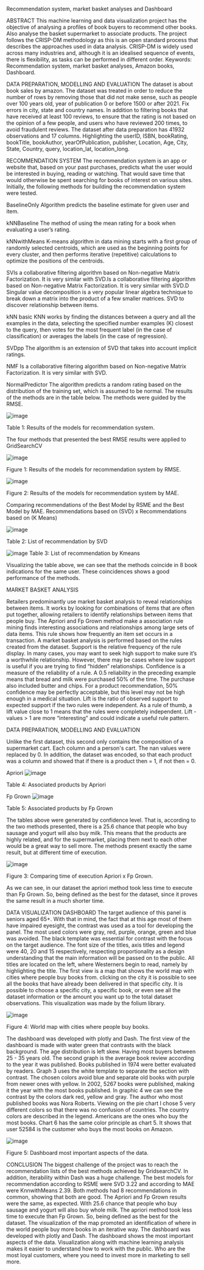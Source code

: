 Recommendation system, market basket analyses and Dashboard

ABSTRACT
This machine learning and data visualization project has the objective of analysing a profiles of book buyers to recommend other books. Also analyse the basket supermarket to associate products.
The project follows the CRISP-DM methodology as this is an open standard process that describes the approaches used in data analysis. CRISP-DM is widely used across many industries and, although it is an idealised sequence of events, there is flexibility, as tasks can be performed in different order.
Keywords: Recommendation system, market basket analyses, Amazon books, Dashboard.

DATA PREPARATION, MODELLING AND EVALUATION
The dataset is about book sales by amazon. The dataset was treated in order to reduce the number of rows by removing those that did not make sense, such as people over 100 years old, year of publication 0 or before 1500 or after 2021. Fix errors in city, state and country names.
In addition to filtering books that have received at least 100 reviews, to ensure that the rating is not based on the opinion of a few people, and users who have reviewed 200 times, to avoid fraudulent reviews.
The dataset after data preparation has 41932 observations and 17 columns.
Highlighting the userID, ISBN, bookRating, bookTitle, bookAuthor, yearOfPublication, publisher, Location, Age, City, State, Country, query, location_lat, location_long.

RECOMMENDATION SYSTEM
The recommendation system is an app or website that, based on your past purchases, predicts what the user would be interested in buying, reading or watching. That would save time that would otherwise be spent searching for books of interest on various sites.
Initially, the following methods for building the recommendation system were tested.

BaselineOnly
Algorithm predicts the baseline estimate for given user and item.

kNNBaseline
The method of using the mean rating for a book when evaluating a user’s rating.

kNNwithMeans
K-means algorithm in data mining starts with a first group of randomly selected centroids, which are used as the beginning points for every cluster, and then performs iterative (repetitive) calculations to optimize the positions of the centroids.

SVIs a collaborative filtering algorithm based on Non-negative Matrix Factorization. It is very similar with SVD.Is a collaborative filtering algorithm based on Non-negative Matrix Factorization. It is very similar with SVD.D
Singular value decomposition is a very popular linear algebra technique to break down a matrix into the product of a few smaller matrices. SVD to discover relationship between items.

kNN basic
KNN works by finding the distances between a query and all the examples in the data, selecting the specified number examples (K) closest to the query, then votes for the most frequent label (in the case of classification) or averages the labels (in the case of regression).

SVDpp
The algorithm is an extension of SVD that takes into account implicit ratings.

NMF
Is a collaborative filtering algorithm based on Non-negative Matrix Factorization. It is very similar with SVD.

NormalPredictor
The algorithm predicts a random rating based on the distribution of the training set, which is assumed to be normal.
The results of the methods are in the table below. The methods were guided by the RMSE.

![image](https://github.com/bialobao/Recommendation-System-Dash/assets/102151892/ee45362d-147a-438a-b50c-5e0054458312)

Table 1: Results of the models for recommendation system.

The four methods that presented the best RMSE results were applied to GridSearchCV

![image](https://github.com/bialobao/Recommendation-System-Dash/assets/102151892/047e4810-2564-4c2c-b1aa-fefadcc9c576)

Figure 1: Results of the models for recommendation system by RMSE.

![image](https://github.com/bialobao/Recommendation-System-Dash/assets/102151892/eb8cd542-f405-4ebe-881c-70b178a67c10)

Figure 2: Results of the models for recommendation system by MAE.

Comparing recommendations of the Best Model by RSME and the Best Model by MAE.
Recommendations based on (SVD) x Recommendations based on (K Means)

![image](https://github.com/bialobao/Recommendation-System-Dash/assets/102151892/617492a7-5490-4ac7-bd27-31588a3d3e0b)

Table 2: List of recommendation by SVD

![image](https://github.com/bialobao/Recommendation-System-Dash/assets/102151892/01c101e0-2ed2-4923-91e7-87559cb70e08)
Table 3: List of recommendation by Kmeans

Visualizing the table above, we can see that the methods coincide in 8 book indications for the same user. These coincidences shows a good performance of the methods.

MARKET BASKET ANALYSIS

Retailers predominantly use market basket analysis to reveal relationships between items. It works by looking for combinations of items that are often put together, allowing retailers to identify relationships between items that people buy.
The Apriori and Fp Grown method make a association rule mining finds interesting associations and relationships among large sets of data items. This rule shows how frequently an item set occurs in a transaction. A market basket analysis is performed based on the rules created from the dataset.
Support is the relative frequency of the rule display. In many cases, you may want
to seek high support to make sure it’s a worthwhile relationship. However, there may be
cases where low support is useful if you are trying to find “hidden” relationships.
Confidence is a measure of the reliability of a rule. A 0.5 reliability in the preceding
example means that bread and milk were purchased 50% of the time. The purchase also
included butter and chips. For a product recommendation, 50% confidence may be
perfectly acceptable, but this level may not be high enough in a medical situation.
Lift is the ratio of observed support to expected support if the two rules were
independent. As a rule of thumb, a lift value close to 1 means that the rules were completely independent. Lift - values > 1 are more “interesting” and could indicate a
useful rule pattern.

DATA PREPARATION, MODELLING AND EVALUATION

Unlike the first dataset, this second only contains the composition of a supermarket cart. Each column and a person's cart. The nan values were replaced by 0.
In addition, the dataset was encoded, so that each product was a column and showed that if there is a product then = 1, if not then = 0.

Apriori
![image](https://github.com/bialobao/Recommendation-System-Dash/assets/102151892/6684329e-16fb-4677-87fb-71955850fdc6)

Table 4: Associated products by Apriori

Fp Grown
![image](https://github.com/bialobao/Recommendation-System-Dash/assets/102151892/35b85475-ba34-457e-beac-922749a607f6)

Table 5: Associated products by Fp Grown

The tables above were generated by confidence level. That is, according to the two methods presented, there is a 25.6 chance that people who buy sausage and yogurt will also buy milk. This means that the products are highly related, and for the supermarket, placing them next to each other would be a great way to sell more.
The methods present exactly the same result, but at different time of execution.

![image](https://github.com/bialobao/Recommendation-System-Dash/assets/102151892/f5bef9e5-4e86-4272-ba5a-dccbe3757bd1)

Figure 3: Comparing time of execution Apriori x Fp Grown.

As we can see, in our dataset the apriori method took less time to execute than Fp Grown. So, being defined as the best for the dataset, since it proves the same result in a much shorter time.

DATA VISUALIZATION
DASHBOARD
The target audience of this panel is seniors aged 65+. With that in mind, the fact that at this age most of them have impaired eyesight, the contrast was used as a tool for developing the panel. The most used colors were gray, red, purple, orange, green and blue was avoided. The black template was essential for contrast with the focus on the target audience. The font size of the titles, axis titles and legend were 40, 20 and 15 respectively, respecting proportionality as a design understanding that the main information will be passed on to the public. All titles are located on the left, where Westerners begin to read, namely by highlighting the title.
The first view is a map that shows the world map with cities where people buy books from. clicking on the city it is possible to see all the books that have already been delivered in that specific city. It is possible to choose a specific city, a specific book, or even see all the dataset information or the amount you want up to the total dataset observations. This visualization was made by the folium library.

![image](https://github.com/bialobao/Recommendation-System-Dash/assets/102151892/5b594f1f-c800-4e15-ab15-b1679a0b2a19)

Figure 4: World map with cities where people buy books.

The dashboard was developed with plotly and Dash. The first view of the dashboard is made with water green that contrasts with the black background. The age distribution is left skew. 
Having most buyers between 25 - 35 years old. The second graph is the average book review according to the year it was published. Books published in 1974 were better evaluated by readers. 
Graph 3 uses the white template to separate the section with contrast. The chosen colors avoid blue and separate old books with purple from newer ones with yellow.
In 2002, 5267 books were published, making it the year with the most books published. In graphic 4 we can see the contrast by the colors dark red, yellow and gray. 
The author who most published books was Nora Roberts. Viewing on the pie chart I chose 5 very different colors so that there was no confusion of countries. The country colors are described in the legend. 
Americans are the ones who buy the most books. Chart 6 has the same color principle as chart 5.
It shows that user 52584 is the customer who buys the most books on Amazon.

![image](https://github.com/bialobao/Recommendation-System-Dash/assets/102151892/e2105aad-d514-44f6-8f73-2070dc814d60)

Figure 5: Dashboard most important aspects of the data.

CONCLUSION
The biggest challenge of the project was to reach the recommendation lists of the best methods achieved by GridsearchCV. In addition, iterability within Dash was a huge challenge.
The best models for recommendation according to RSME were SVD 3.22 and according to MAE were KnnwithMeans 2.39. Both methods had 8 recommendations in common, showing that both are good.
The Apriori and Fp Grown results were the same, as expected. With 25.6 chance that people who buy sausage and yogurt will also buy whole milk. The apriori method took less time to execute than Fp Grown. So, being defined as the best for the dataset.
The visualization of the map promoted an identification of where in the world people buy more books in an iterative way. The dashboard was developed with plotly and Dash. The dashboard shows the most important aspects of the data.
Visualization along with machine learning analysis makes it easier to understand how to work with the public. Who are the most loyal customers, where you need to invest more in marketing to sell more.

